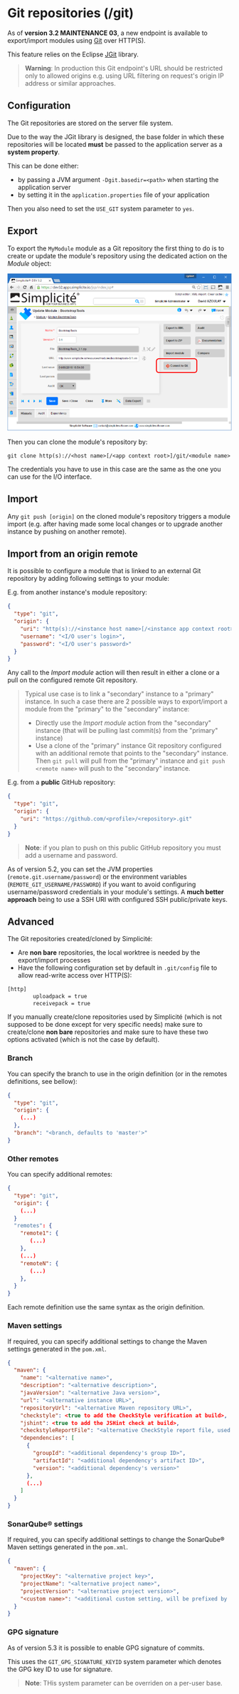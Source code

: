 Git repositories (/git)
================

As of **version 3.2 MAINTENANCE 03**, a new endpoint is available to export/import modules using [Git](https://git-scm.com/) over HTTP(S).

This feature relies on the Eclipse [JGit](https://eclipse.org/jgit/) library.

> **Warning**: In production this Git endpoint's URL should be restricted only to allowed origins e.g. using URL filtering on request's origin IP address or similar approaches.

Configuration
-------------

The Git repositories are stored on the server file system.

Due to the way the JGit library is designed, the base folder in which these repositories will be located **must** be passed to the application server as a **system property**.

This can be done either:

- by passing a JVM argument `-Dgit.basedir=<path>` when starting the application server
- by setting it in the `application.properties` file of your application

Then you also need to set the `USE_GIT` system parameter to `yes`.

<h2 id="export">Export</h2>

To export the `MyModule` module as a Git repository the first thing to do is to create or update the module's repository
using the dedicated action on the _Module_ object:

![Commit module to Git repository](git-repositories-commitmodule.png)

Then you can clone the module's repository by:

	git clone http(s)://<host name>[/<app context root>]/git/<module name>

The credentials you have to use in this case are the same as the one you can use for the I/O interface.

<h2 id="import">Import</h2>

Any `git push [origin]` on the cloned module's repository triggers a module import (e.g. after having made some local changes or to upgrade another instance by pushing on another remote).

<h2 id="origin">Import from an origin remote</h2>

It is possible to configure a module that is linked to an external Git repository by adding following settings to your module:

E.g. from another instance's module repository:

```json
{
  "type": "git",
  "origin": {
    "uri": "http(s)://<instance host name>[/<instance app context root>]/git/<module name>",
    "username": "<I/O user's login>",
    "password": "<I/O user's password>"
  }
}
```

Any call to the _Import module_ action will then result in either a clone or a pull on the configured remote Git repository.

> Typical use case is to link a "secondary" instance to a "primary" instance. In such a case there are 2 possible ways to export/import a module from the "primary" to the "secondary" instance:
> 
> - Directly use the _Import module_ action from the "secondary" instance (that will be pulling last commit(s) from the "primary" instance)
> - Use a clone of the "primary" instance Git repository configured with an additional remote that points to the "secondary" instance.
>   Then `git pull` will pull from the "primary" instance and `git push <remote name>` will push to the "secondary" instance.

E.g. from a **public** GitHub repository:

```json
{
  "type": "git",
  "origin": {
    "uri": "https://github.com/<profile>/<repository>.git"
  }
}
```

> **Note**: if you plan to push on this public GitHub repository you must add a username and password.

As of version 5.2, you can set the JVM properties (`remote.git.username/password`) or the environment variables (`REMOTE_GIT_USERNAME/PASSWORD`)
if you want to avoid configuring username/password credentials in your module's settings. A **much better approach** being to use a SSH URI with configured SSH public/private keys.

<h2 id="advanced">Advanced</h2>

The Git repositories created/cloned by Simplicit&eacute;:

- Are **non bare** repositories, the local worktree is needed by the export/import processes
- Have the following configuration set by default in `.git/config` file to allow read-write access over HTTP(S):

```
[http]
        uploadpack = true
        receivepack = true
```

If you manually create/clone repositories used by Simplicit&eacute; (which is not supposed to be done except for very specific needs)
make sure to create/clone **non bare** repositories and make sure to have these two options activated (which is not the case by default).

<h3 id="branch">Branch</h3>

You can specify the branch to use in the origin definition (or in the remotes definitions, see bellow):

```json
{
  "type": "git",
  "origin": {
    (...)
  },
  "branch": "<branch, defaults to 'master'>"
}
```

<h3 id="remotes">Other remotes</h3>

You can specify additional remotes:

```json
{
  "type": "git",
  "origin": {
    (...)
  }
  "remotes": {
    "remote1": {
       (...)
    },
    (...)
    "remoteN": {
       (...)
    },
  }
}
```

Each remote definition use the same syntax as the origin definition.

<h3 id="maven">Maven settings</h3>

If required, you can specify additional settings to change the Maven settings generated in the `pom.xml`.

```json
{
  "maven": {
    "name": "<alternative name>",
    "description": "<alternative description>",
    "javaVersion": "<alternative Java version>",
    "url": "<alternative instance URL>",
    "repositoryUrl": "<alternative Maven repository URL>",
    "checkstyle": <true to add the CheckStyle verification at build>,
    "jshint": <true to add the JSHint check at build>,
    "checkstyleReportFile": "<alternative CheckStyle report file, used if above setting is set>",
    "dependencies": [
      {
        "groupId": "<additional dependency's group ID>",
        "artifactId": "<additional dependency's artifact ID>",
        "version": "<additional dependency's version>"
      },
      (...)
    ]
  }
}
```

<h3 id="sonar">SonarQube&reg; settings</h3>

If required, you can specify additional settings to change the SonarQube&reg; Maven settings generated in the `pom.xml`.

```json
{
  "maven": {
    "projectKey": "<alternative project key>",
    "projectName": "<alternative project name>",
    "projectVersion": "<alternative project version>",
    "<custom name>": "<additional custom setting, will be prefixed by 'sonar.'>"
  }
}
```

<h3 id="maven">GPG signature</h3>

As of version 5.3 it is possible to enable GPG signature of commits.

This uses the `GIT_GPG_SIGNATURE_KEYID` system parameter which denotes the GPG key ID to use for signature.

> **Note**: THis system parameter can be overriden on a per-user base.

